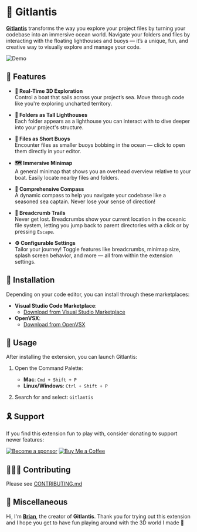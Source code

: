 # 🚢 Gitlantis

[**Gitlantis**](https://gitlantis.brayo.co) transforms the way you explore your project files by turning your codebase into an immersive ocean world. Navigate your folders and files by interacting with the floating lighthouses and buoys — it’s a unique, fun, and creative way to visually explore and manage your code.

![Demo](https://s3.us-east-1.amazonaws.com/brayo.co/gitlantis/demo.png)

## 🌊 Features

- **🚤 Real-Time 3D Exploration**  
  Control a boat that sails across your project’s sea. Move through code like you're exploring uncharted territory.

- **🗼 Folders as Tall Lighthouses**  
  Each folder appears as a lighthouse you can interact with to dive deeper into your project's structure.

- **🛟 Files as Short Buoys**  
  Encounter files as smaller buoys bobbing in the ocean — click to open them directly in your editor.

- **🗺️ Immersive Minimap**  
  A general minimap that shows you an overhead overview relative to your boat. Easily locate nearby files and folders.

- **🧭 Comprehensive Compass**  
  A dynamic compass to help you navigate your codebase like a seasoned sea captain. Never lose your sense of direction!

- **🧵 Breadcrumb Trails**  
  Never get lost. Breadcrumbs show your current location in the oceanic file system, letting you jump back to parent directories with a click or by pressing `Escape`.

- **⚙️ Configurable Settings**  
  Tailor your journey! Toggle features like breadcrumbs, minimap size, splash screen behavior, and more — all from within the extension settings.

## 🚀 Installation

Depending on your code editor, you can install through these marketplaces:

- **Visual Studio Code Marketplace**:
  - [Download from Visual Studio Marketplace](https://marketplace.visualstudio.com/items?itemName=brian-njogu.gitlantis)
- **OpenVSX**:
  - [Download from OpenVSX](https://open-vsx.org/extension/brian-njogu/gitlantis)

## 🏃 Usage

After installing the extension, you can launch Gitlantis:

1. Open the Command Palette:  
   - **Mac**: `Cmd + Shift + P`  
   - **Linux/Windows**: `Ctrl + Shift + P`

2. Search for and select: `Gitlantis`

## 🎗️ Support

If you find this extension fun to play with, consider donating to support newer features:

[![Become a sponsor](https://img.shields.io/badge/Become%20a%20sponsor-%23ea4aaa?logo=githubsponsors&logoColor=white&style=for-the-badge)](https://github.com/sponsors/liltrendi)
[![Buy Me a Coffee](https://img.shields.io/badge/-Buy%20Me%20a%20Coffee-e87b02?logo=buy-me-a-coffee&logoColor=white&style=for-the-badge)](https://www.buymeacoffee.com/liltrendi)

## 👨🏻‍💻 Contributing

Please see [CONTRIBUTING.md](CONTRIBUTING.md)

## 👣 Miscellaneous

Hi, I'm [**Brian**](https://brayo.co), the creator of **Gitlantis**. Thank you for trying out this extension and I hope you get to have fun playing around with the 3D world I made 🤩
